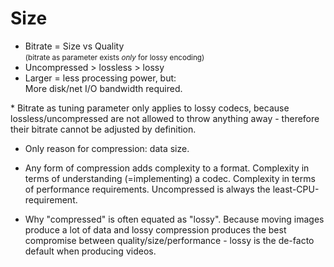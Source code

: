
# Size

  * Bitrate = Size vs Quality  
    <small>(bitrate as parameter exists *only* for lossy encoding)</small>
  * Uncompressed &gt; lossless &gt; lossy
  * Larger = less processing power, but:  
    More disk/net I/O bandwidth required.


<aside class="notes">
  * Bitrate as tuning parameter only applies to lossy codecs, because
    lossless/uncompressed are not allowed to throw anything away - therefore
    their bitrate cannot be adjusted by definition.

  * Only reason for compression: data size.

  * Any form of compression adds complexity to a format.
    Complexity in terms of understanding (=implementing) a codec.
    Complexity in terms of performance requirements.
    Uncompressed is always the least-CPU-requirement.

  * Why "compressed" is often equated as "lossy".
    Because moving images produce a lot of data and lossy compression produces
    the best compromise between quality/size/performance - lossy is the de-facto
    default when producing videos.
</aside>
